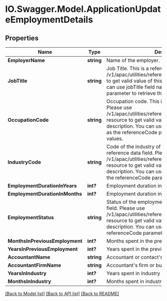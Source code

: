 # IO.Swagger.Model.ApplicationUpdateEmploymentDetails
## Properties

Name | Type | Description | Notes
------------ | ------------- | ------------- | -------------
**EmployerName** | **string** | Name of the employer. | [optional] 
**JobTitle** | **string** | Job Title. This is a reference data field. Please use /v1/apac/utilities/referenceData/{jobTitle} resource to get valid value of this field with description. You can use jobTitle field name as the referenceCode parameter to retrieve the values. | [optional] 
**OccupationCode** | **string** | Occupation code. This is a reference data field. Please use /v1/apac/utilities/referenceData/{occupationCode} resource to get valid value of this field with description. You can use occupationCode field name as the referenceCode parameter to retrieve the values. | [optional] 
**IndustryCode** | **string** | Code of the industry of employment. This is a reference data field. Please use /v1/apac/utilities/referenceData/{industryCode} resource to get valid value of this field with description. You can use industryCode field name as the referenceCode parameter to retrieve the values. | [optional] 
**EmploymentDurationInYears** | **int?** | Employment duration in years | [optional] 
**EmploymentDurationInMonths** | **int?** | Employment duration in months | [optional] 
**EmploymentStatus** | **string** | Status of the employment.This is a reference data field. Please use /v1/apac/utilities/referenceData/{employmentStatus} resource to get valid value of this field with description. You can use the field name as the referenceCode parameter to retrieve the values. | [optional] 
**MonthsInPreviousEmployment** | **int?** | Months spent in the previouse employment | [optional] 
**YearsInPreviousEmployment** | **int?** | Years spent in the previouse employment | [optional] 
**AccountantName** | **string** | Accountant or contact&#x27;s name | [optional] 
**AccountantFirmName** | **string** | Accountant&#x27;s firm or business name | [optional] 
**YearsInIndustry** | **int?** | Years spent in industry | [optional] 
**MonthsInIndustry** | **int?** | Months spent in industry | [optional] 

[[Back to Model list]](../README.md#documentation-for-models) [[Back to API list]](../README.md#documentation-for-api-endpoints) [[Back to README]](../README.md)


